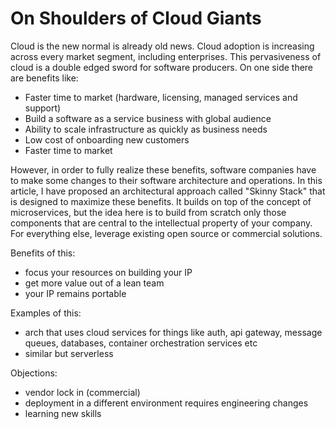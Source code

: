 # On Shoulders of Cloud Giants

Cloud is the new normal is already old news. Cloud adoption is increasing across every market segment, including enterprises. This pervasiveness of cloud is a double edged sword for software producers. On one side there are benefits like:

- Faster time to market (hardware, licensing, managed services and support)
- Build a software as a service business with global audience
- Ability to scale infrastructure as quickly as business needs
- Low cost of onboarding new customers
- Faster time to market

However, in order to fully realize these benefits, software companies have to make some changes to their software architecture and operations. In this article, I have proposed an architectural approach called "Skinny Stack" that is designed to maximize these benefits. It builds on top of the concept of microservices, but the idea here is to build from scratch only those components that are central to the intellectual property of your company. For everything else, leverage existing open source or commercial solutions.

Benefits of this:
- focus your resources on building your IP
- get more value out of a lean team
- your IP remains portable

Examples of this:
- arch that uses cloud services for things like auth, api gateway, message queues, databases, container orchestration services etc
- similar but serverless

Objections:
- vendor lock in (commercial)
- deployment in a different environment requires engineering changes
- learning new skills
